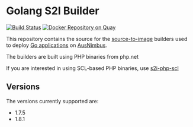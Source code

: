 # Golang S2I Builder

[![Build Status](https://travis-ci.org/ausnimbus/s2i-golang.svg?branch=master)](https://travis-ci.org/ausnimbus/s2i-golang)
[![Docker Repository on Quay](https://quay.io/repository/ausnimbus/s2i-golang/status "Docker Repository on Quay")](https://quay.io/repository/ausnimbus/s2i-golang)

This repository contains the source for the [source-to-image](https://github.com/openshift/source-to-image)
builders used to deploy [Go applications](https://www.ausnimbus.com.au/languages/golang/)
on [AusNimbus](https://www.ausnimbus.com.au/).

The builders are built using PHP binaries from php.net

If you are interested in using SCL-based PHP binaries, use [s2i-php-scl](https://github.com/ausnimbus/s2i-php-scl)

## Versions

The versions currently supported are:

- 1.7.5
- 1.8.1
